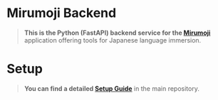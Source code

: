 # Mirumoji Backend

> **This is the Python (FastAPI) backend service for the [Mirumoji](https://github.com/svdC1/mirumoji_open_front)** application offering tools for Japanese language immersion.

# Setup

> **You can find a detailed [Setup Guide](https://github.com/svdC1/mirumoji/wiki/Setup-Guide)** in the main repository.
